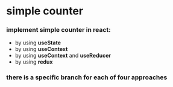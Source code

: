# simple counter

### implement simple counter in react:

- by using **useState**
- by using **useContext**
- by using **useContext** and **useReducer**
- by using **redux**

### there is a specific branch for each of four approaches

